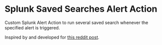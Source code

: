 # Splunk Saved Searches Alert Action
Custom Splunk Alert Action to run several saved search whenever the specified alert is triggered.

Inspired by and developed for [this reddit post](https://www.reddit.com/r/Splunk/comments/km14pj/alert_action_to_fire_off_other_searchesreports/).
